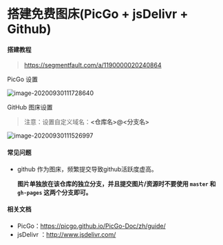 # 搭建免费图床(PicGo + jsDelivr + Github)


#### 搭建教程

>  https://segmentfault.com/a/1190000020240864

PicGo 设置

![image-20200930111728640](https://raw.githubusercontent.com/vin9712/picBed/image/imgs/20200930112353.png)

GitHub 图床设置

> 注意：设置自定义域名：**<仓库名>@<分支名>**

![image-20200930111526997](https://raw.githubusercontent.com/vin9712/picBed/image/imgs/20200930114255.png)


#### 常见问题

- github 作为图床，频繁提交导致github活跃度虚高。

  **图片单独放在该仓库的独立分支，并且提交图片/资源时不要使用 `master` 和 `gh-pages` 这两个分支即可。**


#### 相关文档

* PicGo：https://picgo.github.io/PicGo-Doc/zh/guide/
* jsDelivr ：http://www.jsdelivr.com/

